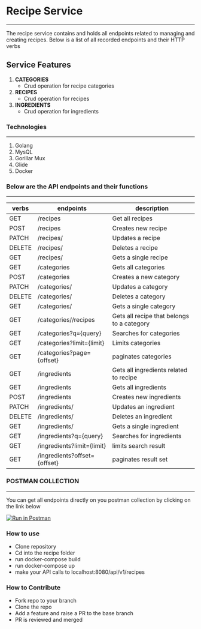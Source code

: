 # Recipe Service

-----

The recipe service contains and holds all endpoints related to managing and creating recipes. Below is a list of all recorded endpoints and their  HTTP verbs

## Service Features

1. **CATEGORIES**
    * Crud operation for recipe categories
1. **RECIPES**
    * Crud operation for recipes
1. **INGREDIENTS**
    * Crud operation for ingredients

### Technologies

-----

 1. Golang
 1. MysQL
 1. Gorillar Mux
 1. Glide
 1. Docker

### Below are the API endpoints and their functions

-----

verbs  | endpoints | description
--     | --        | --
GET    | /recipes                    | Get all recipes
POST   | /recipes                    | Creates new recipe
PATCH  | /recipes/<id>              | Updates a recipe
DELETE | /recipes/<id>              | Deletes a recipe
GET    | /recipes/<id>              | Gets a single recipe
GET    | /categories                | Gets all categories
POST   | /categories                | Creates a new category
PATCH  | /categories/<id>           | Updates a category
DELETE | /categories/<id>           | Deletes a category
GET    | /categories/<id>           | Gets a single category
GET    | /categories/<id>/recipes   | Gets all recipe that belongs to a category
GET    | /categories?q={query}      | Searches for categories
GET    | /categories?limit={limit}  | Limits categories
GET    | /categories?page={offset}  | paginates categories  
GET    | /ingredients               | Gets all ingredients related to recipe
GET    | /ingredients               | Gets all ingredients
POST   | /ingredients               | Creates new ingredients
PATCH  | /ingredients/<id>          | Updates an ingredient
DELETE | /ingredients/<id>          | Deletes an ingredient
GET    | /ingredients/<id>          | Gets a single ingredient
GET    | /ingredients?q={query}     | Searches for ingredients
GET    |  /ingredients?limit={limit} | limits search result
GET    | /ingredients?offset={offset} | paginates result set


### POSTMAN COLLECTION

-----
You can get all endpoints directly on you postman collection by clicking on the link below

[![Run in Postman](https://run.pstmn.io/button.svg)](https://app.getpostman.com/run-collection/9ba34049f2e2545fa7bf)


### How to use

* Clone repository 
* Cd into the recipe folder
* run docker-compose build
* run docker-compose up
* make your API calls to localhost:8080/api/v1/recipes

### How to Contribute
* Fork repo to your branch
* Clone the repo
* Add a feature and raise a PR to  the base branch
* PR is reviewed and merged 
